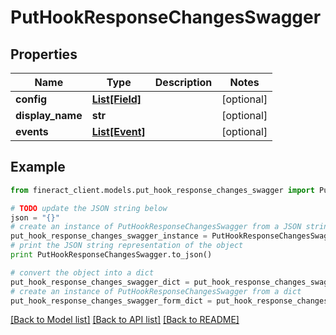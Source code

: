 # PutHookResponseChangesSwagger


## Properties

Name | Type | Description | Notes
------------ | ------------- | ------------- | -------------
**config** | [**List[Field]**](Field.md) |  | [optional] 
**display_name** | **str** |  | [optional] 
**events** | [**List[Event]**](Event.md) |  | [optional] 

## Example

```python
from fineract_client.models.put_hook_response_changes_swagger import PutHookResponseChangesSwagger

# TODO update the JSON string below
json = "{}"
# create an instance of PutHookResponseChangesSwagger from a JSON string
put_hook_response_changes_swagger_instance = PutHookResponseChangesSwagger.from_json(json)
# print the JSON string representation of the object
print PutHookResponseChangesSwagger.to_json()

# convert the object into a dict
put_hook_response_changes_swagger_dict = put_hook_response_changes_swagger_instance.to_dict()
# create an instance of PutHookResponseChangesSwagger from a dict
put_hook_response_changes_swagger_form_dict = put_hook_response_changes_swagger.from_dict(put_hook_response_changes_swagger_dict)
```
[[Back to Model list]](../README.md#documentation-for-models) [[Back to API list]](../README.md#documentation-for-api-endpoints) [[Back to README]](../README.md)


